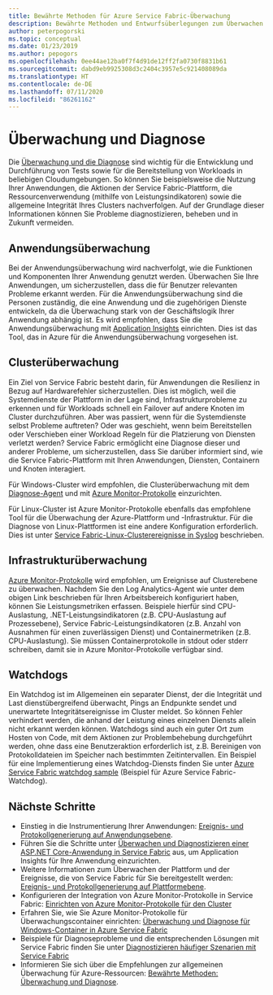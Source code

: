 ```yaml
---
title: Bewährte Methoden für Azure Service Fabric-Überwachung
description: Bewährte Methoden und Entwurfsüberlegungen zum Überwachen von Clustern und Anwendungen mithilfe von Azure Service Fabric.
author: peterpogorski
ms.topic: conceptual
ms.date: 01/23/2019
ms.author: pepogors
ms.openlocfilehash: 0ee44ae12ba0f7f4d91de12ff2fa0730f8831b61
ms.sourcegitcommit: dabd9eb9925308d3c2404c3957e5c921408089da
ms.translationtype: HT
ms.contentlocale: de-DE
ms.lasthandoff: 07/11/2020
ms.locfileid: "86261162"
---
```

# <a name="monitoring-and-diagnostics"></a>Überwachung und Diagnose

Die [Überwachung und die Diagnose](./service-fabric-diagnostics-overview.md) sind wichtig für die Entwicklung und Durchführung von Tests sowie für die Bereitstellung von Workloads in beliebigen Cloudumgebungen. So können Sie beispielsweise die Nutzung Ihrer Anwendungen, die Aktionen der Service Fabric-Plattform, die Ressourcenverwendung (mithilfe von Leistungsindikatoren) sowie die allgemeine Integrität Ihres Clusters nachverfolgen. Auf der Grundlage dieser Informationen können Sie Probleme diagnostizieren, beheben und in Zukunft vermeiden.

## <a name="application-monitoring"></a>Anwendungsüberwachung

Bei der Anwendungsüberwachung wird nachverfolgt, wie die Funktionen und Komponenten Ihrer Anwendung genutzt werden. Überwachen Sie Ihre Anwendungen, um sicherzustellen, dass die für Benutzer relevanten Probleme erkannt werden. Für die Anwendungsüberwachung sind die Personen zuständig, die eine Anwendung und die zugehörigen Dienste entwickeln, da die Überwachung stark von der Geschäftslogik Ihrer Anwendung abhängig ist. Es wird empfohlen, dass Sie die Anwendungsüberwachung mit [Application Insights](./service-fabric-tutorial-monitoring-aspnet.md) einrichten. Dies ist das Tool, das in Azure für die Anwendungsüberwachung vorgesehen ist.

## <a name="cluster-monitoring"></a>Clusterüberwachung

Ein Ziel von Service Fabric besteht darin, für Anwendungen die Resilienz in Bezug auf Hardwarefehler sicherzustellen. Dies ist möglich, weil die Systemdienste der Plattform in der Lage sind, Infrastrukturprobleme zu erkennen und für Workloads schnell ein Failover auf andere Knoten im Cluster durchzuführen. Aber was passiert, wenn für die Systemdienste selbst Probleme auftreten? Oder was geschieht, wenn beim Bereitstellen oder Verschieben einer Workload Regeln für die Platzierung von Diensten verletzt werden? Service Fabric ermöglicht eine Diagnose dieser und anderer Probleme, um sicherzustellen, dass Sie darüber informiert sind, wie die Service Fabric-Plattform mit Ihren Anwendungen, Diensten, Containern und Knoten interagiert.

Für Windows-Cluster wird empfohlen, die Clusterüberwachung mit dem [Diagnose-Agent](./service-fabric-diagnostics-event-aggregation-wad.md) und mit [Azure Monitor-Protokolle](./service-fabric-diagnostics-oms-setup.md) einzurichten.

Für Linux-Cluster ist Azure Monitor-Protokolle ebenfalls das empfohlene Tool für die Überwachung der Azure-Plattform und -Infrastruktur. Für die Diagnose von Linux-Plattformen ist eine andere Konfiguration erforderlich. Dies ist unter [Service Fabric-Linux-Clusterereignisse in Syslog](./service-fabric-diagnostics-oms-syslog.md) beschrieben.

## <a name="infrastructure-monitoring"></a>Infrastrukturüberwachung

[Azure Monitor-Protokolle](./service-fabric-diagnostics-oms-agent.md) wird empfohlen, um Ereignisse auf Clusterebene zu überwachen. Nachdem Sie den Log Analytics-Agent wie unter dem obigen Link beschrieben für Ihren Arbeitsbereich konfiguriert haben, können Sie Leistungsmetriken erfassen. Beispiele hierfür sind CPU-Auslastung, .NET-Leistungsindikatoren (z.B. CPU-Auslastung auf Prozessebene), Service Fabric-Leistungsindikatoren (z.B. Anzahl von Ausnahmen für einen zuverlässigen Dienst) und Containermetriken (z.B. CPU-Auslastung).  Sie müssen Containerprotokolle in stdout oder stderr schreiben, damit sie in Azure Monitor-Protokolle verfügbar sind.

## <a name="watchdogs"></a>Watchdogs

Ein Watchdog ist im Allgemeinen ein separater Dienst, der die Integrität und Last dienstübergreifend überwacht, Pings an Endpunkte sendet und unerwartete Integritätsereignisse im Cluster meldet. So können Fehler verhindert werden, die anhand der Leistung eines einzelnen Diensts allein nicht erkannt werden können. Watchdogs sind auch ein guter Ort zum Hosten von Code, mit dem Aktionen zur Problembehebung durchgeführt werden, ohne dass eine Benutzeraktion erforderlich ist, z.B. Bereinigen von Protokolldateien im Speicher nach bestimmten Zeitintervallen. Ein Beispiel für eine Implementierung eines Watchdog-Diensts finden Sie unter [Azure Service Fabric watchdog sample](https://github.com/Azure-Samples/service-fabric-watchdog-service) (Beispiel für Azure Service Fabric-Watchdog).

## <a name="next-steps"></a>Nächste Schritte

* Einstieg in die Instrumentierung Ihrer Anwendungen: [Ereignis- und Protokollgenerierung auf Anwendungsebene](service-fabric-diagnostics-event-generation-app.md).
* Führen Sie die Schritte unter [Überwachen und Diagnostizieren einer ASP.NET Core-Anwendung in Service Fabric](service-fabric-tutorial-monitoring-aspnet.md) aus, um Application Insights für Ihre Anwendung einzurichten.
* Weitere Informationen zum Überwachen der Plattform und der Ereignisse, die von Service Fabric für Sie bereitgestellt werden: [Ereignis- und Protokollgenerierung auf Plattformebene](service-fabric-diagnostics-event-generation-infra.md).
* Konfigurieren der Integration von Azure Monitor-Protokolle in Service Fabric: [Einrichten von Azure Monitor-Protokolle für den Cluster](service-fabric-diagnostics-oms-setup.md)
* Erfahren Sie, wie Sie Azure Monitor-Protokolle für Überwachungscontainer einrichten: [Überwachung und Diagnose für Windows-Container in Azure Service Fabric](service-fabric-tutorial-monitoring-wincontainers.md)
* Beispiele für Diagnoseprobleme und die entsprechenden Lösungen mit Service Fabric finden Sie unter [Diagnostizieren häufiger Szenarien mit Service Fabric](service-fabric-diagnostics-common-scenarios.md)
* Informieren Sie sich über die Empfehlungen zur allgemeinen Überwachung für Azure-Ressourcen: [Bewährte Methoden: Überwachung und Diagnose](/azure/architecture/best-practices/monitoring).
